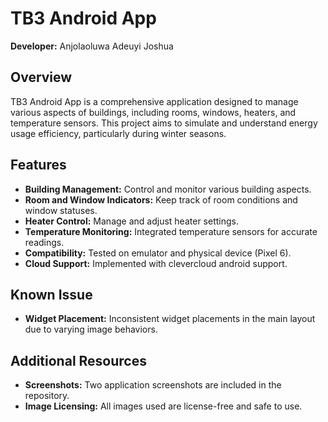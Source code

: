 # TB3 Android App

**Developer:** Anjolaoluwa Adeuyi Joshua

## Overview
TB3 Android App is a comprehensive application designed to manage various aspects of buildings, including rooms, windows, heaters, and temperature sensors. This project aims to simulate and understand energy usage efficiency, particularly during winter seasons.

## Features
- **Building Management:** Control and monitor various building aspects.
- **Room and Window Indicators:** Keep track of room conditions and window statuses.
- **Heater Control:** Manage and adjust heater settings.
- **Temperature Monitoring:** Integrated temperature sensors for accurate readings.
- **Compatibility:** Tested on emulator and physical device (Pixel 6).
- **Cloud Support:** Implemented with clevercloud android support.

## Known Issue
- **Widget Placement:** Inconsistent widget placements in the main layout due to varying image behaviors.

## Additional Resources
- **Screenshots:** Two application screenshots are included in the repository.
- **Image Licensing:** All images used are license-free and safe to use.
